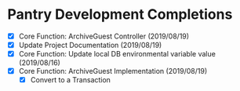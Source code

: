 
# Pantry Development Completions

- [x] Core Function: ArchiveGuest Controller (2019/08/19)
- [x] Update Project Documentation (2019/08/19)
- [x] Core Function: Update local DB environmental variable value (2019/08/16)
- [x] Core Function: ArchiveGuest Implementation (2019/08/19)
    - [x] Convert to a Transaction
